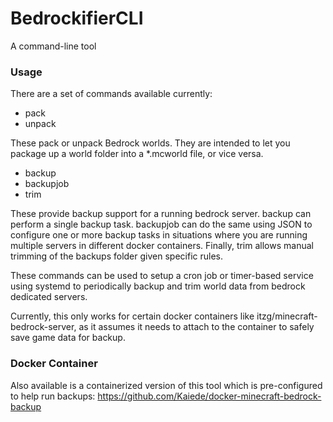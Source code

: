# BedrockifierCLI

A command-line tool 

### Usage

There are a set of commands available currently:

* pack
* unpack

These pack or unpack Bedrock worlds. They are intended to let you package up a world folder into a *.mcworld file, or vice versa.

* backup
* backupjob
* trim

These provide backup support for a running bedrock server. backup can perform a single backup task. backupjob can do the same using JSON to configure one or more backup tasks in situations where you are running multiple servers in different docker containers. Finally, trim allows manual trimming of the backups folder given specific rules. 

These commands can be used to setup a cron job or timer-based service using systemd to periodically backup and trim world data from bedrock dedicated servers.

Currently, this only works for certain docker containers like itzg/minecraft-bedrock-server, as it assumes it needs to attach to the container to safely save game data for backup. 

### Docker Container

Also available is a containerized version of this tool which is pre-configured to help run backups: https://github.com/Kaiede/docker-minecraft-bedrock-backup

